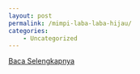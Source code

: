 ```yaml
---
layout: post
permalink: /mimpi-laba-laba-hijau/
categories:
    - Uncategorized
---
```


[Baca Selengkapnya](/07)